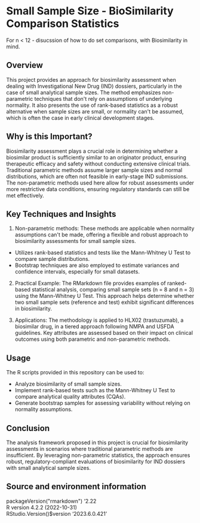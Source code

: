 # Small Sample Size - BioSimilarity Comparison Statistics  

For n < 12 - disucssion of how to do set comparisons, with Biosimilarity in mind. 

## Overview

This project provides an approach for biosimilarity assessment when dealing with Investigational New Drug (IND) dossiers, particularly in the case of small analytical sample sizes. The method emphasizes non-parametric techniques that don't rely on assumptions of underlying normality. It also presents the use of rank-based statistics as a robust alternative when sample sizes are small, or normality can't be assumed, which is often the case in early clinical development stages.

## Why is this Important?

Biosimilarity assessment plays a crucial role in determining whether a biosimilar product is sufficiently similar to an originator product, ensuring therapeutic efficacy and safety without conducting extensive clinical trials. Traditional parametric methods assume larger sample sizes and normal distributions, which are often not feasible in early-stage IND submissions. The non-parametric methods used here allow for robust assessments under more restrictive data conditions, ensuring regulatory standards can still be met effectively.

## Key Techniques and Insights

1. Non-parametric methods: These methods are applicable when normality assumptions can't be made, offering a flexible and robust approach to biosimilarity assessments for small sample sizes.

  * Utilizes rank-based statistics and tests like the Mann-Whitney U Test to compare sample distributions.
  * Bootstrap techniques are also employed to estimate variances and confidence intervals, especially for small datasets.

2. Practical Example: The RMarkdown file provides examples of ranked-based statistical analysis, comparing small sample sets (n = 8 and n = 3) using the Mann-Whitney U Test. This approach helps determine whether two small sample sets (reference and test) exhibit significant differences in biosimilarity.

3. Applications:
The methodology is applied to HLX02 (trastuzumab), a biosimilar drug, in a tiered approach following NMPA and USFDA guidelines.
Key attributes are assessed based on their impact on clinical outcomes using both parametric and non-parametric methods.

## Usage
The R scripts provided in this repository can be used to:

* Analyze biosimilarity of small sample sizes.
* Implement rank-based tests such as the Mann-Whitney U Test to compare analytical quality attributes (CQAs).
* Generate bootstrap samples for assessing variability without relying on normality assumptions.

## Conclusion

The analysis framework proposed in this project is crucial for biosimilarity assessments in scenarios where traditional parametric methods are insufficient. By leveraging non-parametric statistics, the approach ensures robust, regulatory-compliant evaluations of biosimilarity for IND dossiers with small analytical sample sizes.

## Source and environment information
packageVersion("rmarkdown") ‘2.22 \
R version 4.2.2 (2022-10-31) \
RStudio.Version()$version ‘2023.6.0.421’


